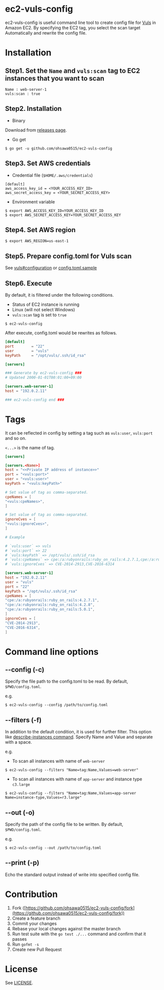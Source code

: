 ec2-vuls-config
===

ec2-vuls-config is useful command line tool to create config file for [Vuls](https://github.com/future-architect/vuls) in Amazon EC2.
By specifying the EC2 tag, you select the scan target Automatically and rewrite the config file.

# Installation

## Step1. Set the `Name` and `vuls:scan` tag to EC2 instances that you want to scan

```console
Name : web-server-1
vuls:scan : true
```

## Step2. Installation

* Binary

Download from [releases page](https://github.com/ohsawa0515/ec2-vuls-config/releases).

* Go get

```console
$ go get -u github.com/ohsawa0515/ec2-vuls-config
```

## Step3. Set AWS credentials
 
* Credential file (`$HOME/.aws/credentials`) 

```console
[default]
aws_access_key_id = <YOUR_ACCESS_KEY_ID>
aws_secret_access_key = <YOUR_SECRET_ACCESS_KEY>
```

* Environment variable

```console
$ export AWS_ACCESS_KEY_ID=YOUR_ACCESS_KEY_ID
$ export AWS_SECRET_ACCESS_KEY=YOUR_SECRET_ACCESS_KEY
```

## Step4. Set AWS region

```console
$ export AWS_REGION=us-east-1
```


## Step5. Prepare config.toml for Vuls scan

See [vuls#configuration](https://github.com/future-architect/vuls#configuration) or [config.toml.sample](https://github.com/ohsawa0515/ec2-vuls-config/blob/master/config.toml.sample)

## Step6. Execute

By default, it is filtered under the following conditions.

- Status of EC2 instance is running
- Linux (will not select Windows)
- `vuls:scan` tag is set to `true`

```console
$ ec2-vuls-config
```

After execute, config.toml would be rewrites as follows.

```toml
[default]
port        = "22"
user        = "vuls"
keyPath     = "/opt/vuls/.ssh/id_rsa"

[servers]

### Generate by ec2-vuls-config ###
# Updated 2000-01-01T00:01:00+09:00

[servers.web-server-1]
host = "192.0.2.11"

### ec2-vuls-config end ###
```

# Tags

It can be reflected in config by setting a tag such as `vuls:user`, `vuls:port` and so on.

`<...>` is the name of tag.

```toml
[servers]

[servers.<Name>]
host = "<<Private IP address of instance>>"
port = "<vuls:port>"
user = "<vuls:user>"
keyPath = "<vuls:keyPath>"

# Set value of tag as comma-separated.
cpeNames = [
"<vuls:cpeNames>",
]

# Set value of tag as comma-separated.
ignoreCves = [
"<vuls:ignoreCves>",
]

# Example

# `vuls:user` => vuls
# `vuls:port` => 22
# `vuls:keyPath` => /opt/vuls/.ssh/id_rsa
# `vuls:cpeNames` => cpe:/a:rubyonrails:ruby_on_rails:4.2.7.1,cpe:/a:rubyonrails:ruby_on_rails:4.2.8,cpe:/a:rubyonrails:ruby_on_rails:5.0.1
# `vuls:ignoreCves` => CVE-2014-2913,CVE-2016-6314

[servers.web-server-1]
host = "192.0.2.11"
user = "vuls"
port = "22"
keyPath = "/opt/vuls/.ssh/id_rsa"
cpeNames = [
"cpe:/a:rubyonrails:ruby_on_rails:4.2.7.1",
"cpe:/a:rubyonrails:ruby_on_rails:4.2.8",
"cpe:/a:rubyonrails:ruby_on_rails:5.0.1",
]
ignoreCves = [
"CVE-2014-2913",
"CVE-2016-6314",
]
```

# Command line options

## --config (-c)

Specify the file path to the config.toml to be read.
By default, `$PWD/config.toml`.

e.g.

```console
$ ec2-vuls-config --config /path/to/config.toml
```

## --filters (-f)

In addition to the default condition, it is used for further filter.
This option like [describe-instances command](http://docs.aws.amazon.com/cli/latest/reference/ec2/describe-instances.html).
Specify Name and Value and separate with a space.

e.g.

* To scan all instances with name of `web-server`

```console
$ ec2-vuls-config --filters "Name=tag:Name,Values=web-server"
```

* To scan all instances with name of `app-server` and instance type `c3.large`

```console
$ ec2-vuls-config --filters "Name=tag:Name,Values=app-server Name=instance-type,Values=r3.large"
```

## --out (-o)

Specify the path of the config file to be written.
By default, `$PWD/config.toml`.

e.g.

```console
$ ec2-vuls-config --out /path/to/config.toml
```


## --print (-p)

Echo the standard output instead of write into specified config file.

# Contribution

1. Fork ([https://github.com/ohsawa0515/ec2-vuls-config/fork](https://github.com/ohsawa0515/ec2-vuls-config/fork))
2. Create a feature branch
3. Commit your changes
4. Rebase your local changes against the master branch
5. Run test suite with the `go test ./...` command and confirm that it passes
6. Run `gofmt -s`
7. Create new Pull Request

# License

See [LICENSE](https://github.com/ohsawa0515/ec2-vuls-config/blob/master/LICENSE).
